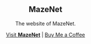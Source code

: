 <div align="center">
  <h2>MazeNet</h2>
  <p>The website of MazeNet.</p>
  <a href="https://mznt.io/">Visit <strong>MazeNet</strong></a> | <a href="https://buymeacoffee.com/remvze">Buy Me a Coffee</a>
</div>

